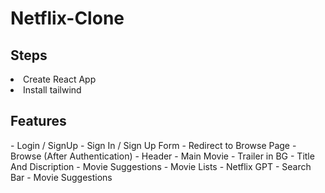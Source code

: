 <h1>Netflix-Clone</h1>

<h2>Steps</h2>
<ui>
<li>Create React App</li>
<li>Install tailwind</li>

</ui>



<h2>Features</h2> 
</hr>
- Login / SignUp </hr>
  - Sign In / Sign Up Form </hr>
  - Redirect to Browse Page </hr>
-Browse (After Authentication) </hr>
  - Header </hr>
  - Main Movie </hr>
     - Trailer in BG </hr>
     - Title And Discription </hr>
     - Movie Suggestions </hr>
        - Movie Lists </hr>
- Netflix GPT </hr>
     - Search Bar </hr>
     - Movie Suggestions </hr>
